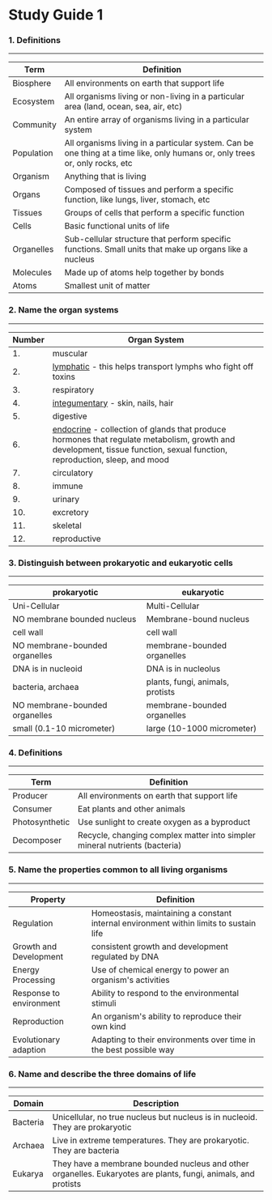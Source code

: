 # Study Guide 1
### 1. Definitions
------------------
Term | Definition
---- | ----------
Biosphere | All environments on earth that support life
Ecosystem | All organisms living or non-living in a particular area (land, ocean, sea, air, etc)
Community | An entire array of organisms living in a particular system
Population | All organisms living in a particular system. Can be one thing at a time like, only humans or, only trees or, only rocks, etc
Organism | Anything that is living
Organs | Composed of tissues and perform a specific function, like lungs, liver, stomach, etc
Tissues | Groups of cells that perform a specific function
Cells | Basic functional units of life
Organelles | Sub-cellular structure that perform specific functions. Small units that make up organs like a nucleus
Molecules | Made up of atoms help together by bonds
Atoms | Smallest unit of matter


### 2. Name the organ systems
---------------
 Number | Organ System
------ | ------------
1. | muscular
2. | [lymphatic](http://www.livescience.com/26983-lymphatic-system.html) - this helps transport lymphs who fight off toxins
3. | respiratory
4. | [integumentary](http://www.innerbody.com/anatomy/integumentary#full-description) - skin, nails, hair
5. | digestive
6. | [endocrine](http://www.livescience.com/26496-endocrine-system.html) - collection of glands that produce hormones that regulate metabolism, growth and development, tissue function, sexual function, reproduction, sleep, and mood
7. | circulatory
8. | immune
9. | urinary
10. | excretory
11. | skeletal
12. | reproductive

### 3. Distinguish between prokaryotic and eukaryotic cells
--------
prokaryotic | eukaryotic
----------- | ----------
Uni-Cellular | Multi-Cellular
NO membrane bounded nucleus | Membrane-bound nucleus
cell wall | cell wall
NO membrane-bounded organelles | membrane-bounded organelles
DNA is in nucleoid | DNA is in nucleolus
bacteria, archaea | plants, fungi, animals, protists
NO membrane-bounded organelles | membrane-bounded organelles
small (0.1-10 micrometer) | large (10-1000 micrometer)

### 4. Definitions
------------------
Term | Definition
---- | ----------
Producer | All environments on earth that support life
Consumer | Eat plants and other animals
Photosynthetic | Use sunlight to create oxygen as a byproduct
Decomposer | Recycle, changing complex matter into simpler mineral nutrients (bacteria)

### 5. Name the properties common to all living organisms
---------------------------------
Property | Definition
-------- | ----------
Regulation | Homeostasis, maintaining a constant internal environment within limits to sustain life
Growth and Development | consistent growth and development regulated by DNA
Energy Processing | Use of chemical energy to power an organism's activities
Response to environment | Ability to respond to the environmental stimuli
Reproduction | An organism's ability to reproduce their own kind
Evolutionary adaption | Adapting to their environments over time in the best possible way

### 6. Name and describe the three domains of life
-------------------------------------
Domain | Description
------ | ----------
Bacteria | Unicellular, no true nucleus but nucleus is in nucleoid. They are prokaryotic
Archaea | Live in extreme temperatures. They are prokaryotic. They are bacteria
Eukarya | They have a membrane bounded nucleus and other organelles. Eukaryotes are plants, fungi, animals, and protists
